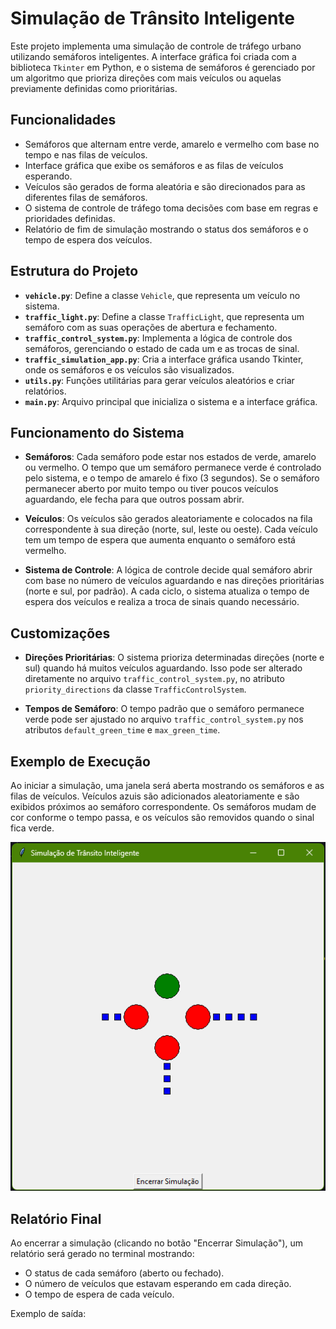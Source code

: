 # Simulação de Trânsito Inteligente

Este projeto implementa uma simulação de controle de tráfego urbano utilizando semáforos inteligentes. A interface gráfica foi criada com a biblioteca `Tkinter` em Python, e o sistema de semáforos é gerenciado por um algoritmo que prioriza direções com mais veículos ou aquelas previamente definidas como prioritárias.

## Funcionalidades

- Semáforos que alternam entre verde, amarelo e vermelho com base no tempo e nas filas de veículos.
- Interface gráfica que exibe os semáforos e as filas de veículos esperando.
- Veículos são gerados de forma aleatória e são direcionados para as diferentes filas de semáforos.
- O sistema de controle de tráfego toma decisões com base em regras e prioridades definidas.
- Relatório de fim de simulação mostrando o status dos semáforos e o tempo de espera dos veículos.

## Estrutura do Projeto

- **`vehicle.py`**: Define a classe `Vehicle`, que representa um veículo no sistema.
- **`traffic_light.py`**: Define a classe `TrafficLight`, que representa um semáforo com as suas operações de abertura e fechamento.
- **`traffic_control_system.py`**: Implementa a lógica de controle dos semáforos, gerenciando o estado de cada um e as trocas de sinal.
- **`traffic_simulation_app.py`**: Cria a interface gráfica usando Tkinter, onde os semáforos e os veículos são visualizados.
- **`utils.py`**: Funções utilitárias para gerar veículos aleatórios e criar relatórios.
- **`main.py`**: Arquivo principal que inicializa o sistema e a interface gráfica.

## Funcionamento do Sistema

- **Semáforos**: Cada semáforo pode estar nos estados de verde, amarelo ou vermelho. O tempo que um semáforo permanece verde é controlado pelo sistema, e o tempo de amarelo é fixo (3 segundos). Se o semáforo permanecer aberto por muito tempo ou tiver poucos veículos aguardando, ele fecha para que outros possam abrir.
  
- **Veículos**: Os veículos são gerados aleatoriamente e colocados na fila correspondente à sua direção (norte, sul, leste ou oeste). Cada veículo tem um tempo de espera que aumenta enquanto o semáforo está vermelho.
  
- **Sistema de Controle**: A lógica de controle decide qual semáforo abrir com base no número de veículos aguardando e nas direções prioritárias (norte e sul, por padrão). A cada ciclo, o sistema atualiza o tempo de espera dos veículos e realiza a troca de sinais quando necessário.

## Customizações

- **Direções Prioritárias**: O sistema prioriza determinadas direções (norte e sul) quando há muitos veículos aguardando. Isso pode ser alterado diretamente no arquivo `traffic_control_system.py`, no atributo `priority_directions` da classe `TrafficControlSystem`.

- **Tempos de Semáforo**: O tempo padrão que o semáforo permanece verde pode ser ajustado no arquivo `traffic_control_system.py` nos atributos `default_green_time` e `max_green_time`.

## Exemplo de Execução

Ao iniciar a simulação, uma janela será aberta mostrando os semáforos e as filas de veículos. Veículos azuis são adicionados aleatoriamente e são exibidos próximos ao semáforo correspondente. Os semáforos mudam de cor conforme o tempo passa, e os veículos são removidos quando o sinal fica verde.

![Interface da Simulação](./example.png) 

## Relatório Final

Ao encerrar a simulação (clicando no botão "Encerrar Simulação"), um relatório será gerado no terminal mostrando:

- O status de cada semáforo (aberto ou fechado).
- O número de veículos que estavam esperando em cada direção.
- O tempo de espera de cada veículo.

Exemplo de saída:


